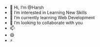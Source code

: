 - 👋 Hi, I’m @Harsh
- 👀 I’m interested in Learning New Skills 
- 🌱 I’m currently learning Web Development 
- 💞️ I’m looking to collaborate with you 
- 📫 
- 😄 
- ⚡ 

<!---
Harshyt56/Harshyt56 is a ✨ special ✨ repository because its `README.md` (this file) appears on your GitHub profile.
You can click the Preview link to take a look at your changes.
--->

